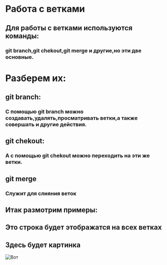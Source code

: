# Работа с ветками

## Для работы с ветками используются команды:
### __git branch__,__git chekout__,__git merge__ и другие,но эти две основные.

# Разберем их:

## __git branch__:
### С помощью __git branch__ можно создавать,удалять,просматривать ветки,а также совершать и другие действия.

## __git chekout__:
### А с помощью __git chekout__ можно переходить на эти же ветки.

## __git merge__
### Служит для слияния веток

## Итак размотрим примеры:

## Это строка будет этображатся на всех ветках

## Здесь будет картинка

![Вот](picture.jpg)